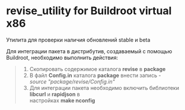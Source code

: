 # revise_utility for Buildroot virtual x86

<p>Утилита для проверки наличия обновлений stable и beta</p>
<p>Для интеграции пакета в дистрибутив, создаваемый с помощью Buildroot, необходимо выполнить действия:</br>

  >1. Скопировать содержимое каталога <b>revise</b> в <b>package</b></br>
  >2. В файл <b>Config.in</b> каталога <b>package</b> внести запись -</br>
  ><i>source "package/revise/Config.in"</i>
  >3. Для интеграции пакета необходимо включить библиотеки <b>libcurl</b> и <b>rapidjson</b> в</br>
  >настройках <b>make nconfig</b></p>
